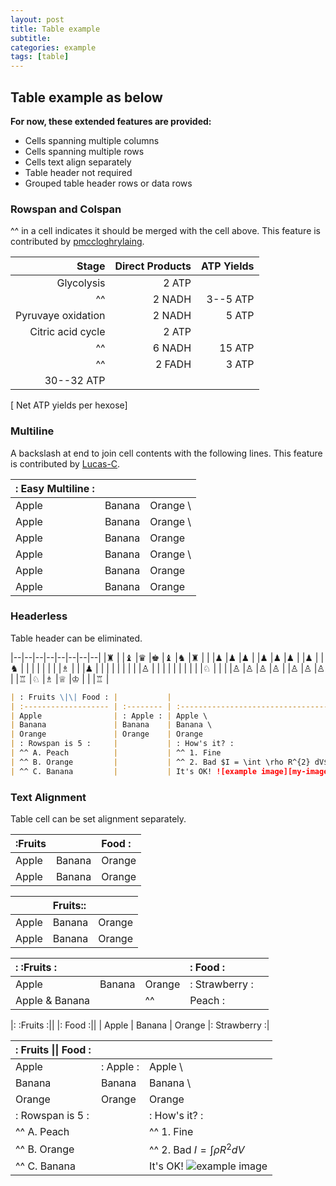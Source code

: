 ```yaml
---
layout: post
title: Table example
subtitle:
categories: example
tags: [table]
---
```


## Table example as below

**For now, these extended features are provided:**

-   Cells spanning multiple columns
-   Cells spanning multiple rows
-   Cells text align separately
-   Table header not required
-   Grouped table header rows or data rows

### Rowspan and Colspan

^^ in a cell indicates it should be merged with the cell above.
This feature is contributed by [pmccloghrylaing](https://github.com/pmccloghrylaing).

|              Stage | Direct Products | ATP Yields |
| -----------------: | --------------: | ---------: |
|         Glycolysis |           2 ATP |            |
|                 ^^ |          2 NADH |   3--5 ATP |
| Pyruvaye oxidation |          2 NADH |      5 ATP |
|  Citric acid cycle |           2 ATP |            |
|                 ^^ |          6 NADH |     15 ATP |
|                 ^^ |          2 FADH |      3 ATP |
|         30--32 ATP |                 |            |

[ Net ATP yields per hexose]

### Multiline

A backslash at end to join cell contents with the following lines.
This feature is contributed by [Lucas-C](https://github.com/Lucas-C).

| : Easy Multiline : |        |           |
| :----------------- | :----- | :-------- |
| Apple              | Banana | Orange \  |
| Apple              | Banana | Orange \  |
| Apple              | Banana | Orange    |
| Apple              | Banana | Orange \  |
| Apple              | Banana | Orange    |
| Apple              | Banana | Orange    |

### Headerless

Table header can be eliminated.

|--|--|--|--|--|--|--|--|
|♜ | |♝ |♛ |♚ |♝ |♞ |♜ |
| |♟ |♟ |♟ | |♟ |♟ |♟ |
|♟ | |♞ | | | | | |
| |♗ | | |♟ | | | |
| | | | |♙ | | | |
| | | | | |♘ | | |
|♙ |♙ |♙ |♙ | |♙ |♙ |♙ |
|♖ |♘ |♗ |♕ |♔ | | |♖ |

```markdown
| : Fruits \|\| Food : |           |                                     |
| :------------------- | :-------- | :---------------------------------- |
| Apple                | : Apple : | Apple \                             |
| Banana               | Banana    | Banana \                            |
| Orange               | Orange    | Orange                              |
| : Rowspan is 5 :     |           | : How's it? :                       |
| ^^ A. Peach          |           | ^^ 1. Fine                          |
| ^^ B. Orange         |           | ^^ 2. Bad $I = \int \rho R^{2} dV$  |
| ^^ C. Banana         |           | It's OK! ![example image][my-image] |
```

### Text Alignment

Table cell can be set alignment separately.

| \:Fruits |        | Food : |
| :------- | :----- | :----- |
| Apple    | Banana | Orange |
| Apple    | Banana | Orange |

|       | Fruits\:: |        |
| :---- | :-------- | :----- |
| Apple | Banana    | Orange |
| Apple | Banana    | Orange |

| : \:Fruits :   |        |        | : Food :       |     |
| :------------- | :----- | :----- | :------------- | :-- |
| Apple          | Banana | Orange | : Strawberry : |
| Apple & Banana |        | ^^     | Peach :        |     |

|: \:Fruits :|| |: Food :||
| Apple | Banana | Orange |: Strawberry :|

| : Fruits \|\| Food : |           |                                     |
| :------------------- | :-------- | :---------------------------------- |
| Apple                | : Apple : | Apple \                             |
| Banana               | Banana    | Banana \                            |
| Orange               | Orange    | Orange                              |
| : Rowspan is 5 :     |           | : How's it? :                       |
| ^^ A. Peach          |           | ^^ 1. Fine                          |
| ^^ B. Orange         |           | ^^ 2. Bad $I = \int \rho R^{2} dV$  |
| ^^ C. Banana         |           | It's OK! ![example image][my-image] |

[my-image]: http://www.unexpected-vortices.com/sw/rippledoc/example-image.jpg "An exemplary image"
